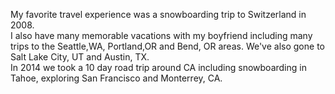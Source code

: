 My favorite travel experience was a snowboarding trip to Switzerland in 2008.  
I also have many memorable vacations with my boyfriend including many trips to the Seattle,WA,  Portland,OR and Bend, OR areas.  We've also gone to Salt Lake City, UT and Austin, TX.  
In 2014 we took a 10 day road trip around CA including snowboarding in Tahoe, exploring San Francisco and Monterrey, CA.
